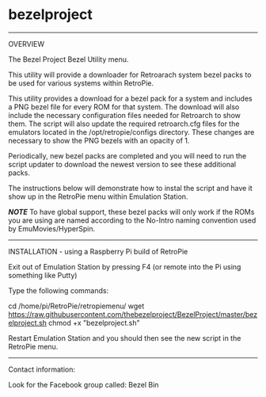 # bezelproject

-------
OVERVIEW

The Bezel Project Bezel Utility menu.

This utility will provide a downloader for Retroarach system bezel packs to be used for various systems within RetroPie.

This utility provides a download for a bezel pack for a system and includes a PNG bezel file for every ROM for that system.  The download will also include the necessary configuration files needed for Retroarch to show them.  The script will also update the required retroarch.cfg files for the emulators located in the /opt/retropie/configs directory.  These changes are necessary to show the PNG bezels with an opacity of 1.

Periodically, new bezel packs are completed and you will need to run the script updater to download the newest version to see these additional packs.

The instructions below will demonstrate how to instal the script and have it show up in the RetroPie menu within Emulation Station.

***NOTE***
To have global support, these bezel packs will only work if the ROMs you are using are named according to the No-Intro naming convention used by EmuMovies/HyperSpin.

-------
INSTALLATION - using a Raspberry Pi build of RetroPie

Exit out of Emulation Station by pressing F4 (or remote into the Pi using something like Putty)

Type the following commands:

cd /home/pi/RetroPie/retropiemenu/ 
wget https://raw.githubusercontent.com/thebezelproject/BezelProject/master/bezelproject.sh
chmod +x "bezelproject.sh"

Restart Emulation Station and you should then see the new script in the RetroPie menu.

---------------
Contact information:

Look for the Facebook group called:  Bezel Bin

